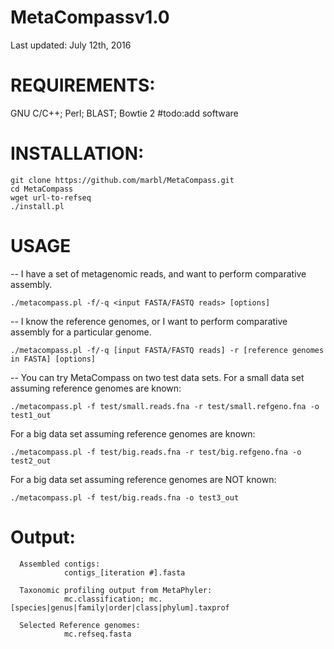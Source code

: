 # MetaCompassv1.0
Last updated: July 12th, 2016



# REQUIREMENTS:
GNU C/C++; Perl; BLAST; Bowtie 2
#todo:add software


# INSTALLATION:
    git clone https://github.com/marbl/MetaCompass.git
    cd MetaCompass
    wget url-to-refseq
    ./install.pl


# USAGE

-- I have a set of metagenomic reads, and want to perform comparative assembly.

    ./metacompass.pl -f/-q <input FASTA/FASTQ reads> [options] 


-- I know the reference genomes, or I want to perform comparative assembly for a particular genome.

    ./metacompass.pl -f/-q [input FASTA/FASTQ reads] -r [reference genomes in FASTA] [options]


-- You can try MetaCompass on two test data sets.
For a small data set assuming reference genomes are known:

    ./metacompass.pl -f test/small.reads.fna -r test/small.refgeno.fna -o test1_out

For a big data set assuming reference genomes are known:

    ./metacompass.pl -f test/big.reads.fna -r test/big.refgeno.fna -o test2_out

For a big data set assuming reference genomes are NOT known:

    ./metacompass.pl -f test/big.reads.fna -o test3_out

# Output:
      Assembled contigs:
                contigs_[iteration #].fasta
      
      Taxonomic profiling output from MetaPhyler:
                mc.classification; mc.[species|genus|family|order|class|phylum].taxprof
      
      Selected Reference genomes:
                mc.refseq.fasta
